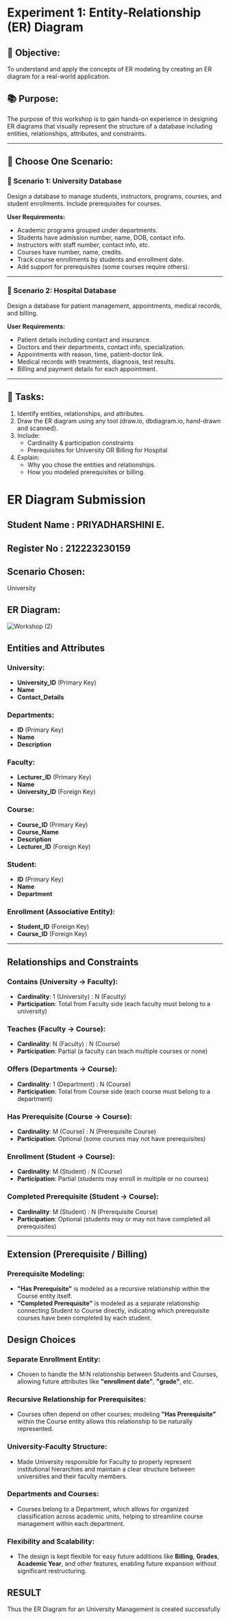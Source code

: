 # Experiment 1: Entity-Relationship (ER) Diagram

## 🎯 Objective:
To understand and apply the concepts of ER modeling by creating an ER diagram for a real-world application.

## 📚 Purpose:
The purpose of this workshop is to gain hands-on experience in designing ER diagrams that visually represent the structure of a database including entities, relationships, attributes, and constraints.

---

## 🧪 Choose One Scenario:

### 🔹 Scenario 1: University Database
Design a database to manage students, instructors, programs, courses, and student enrollments. Include prerequisites for courses.

**User Requirements:**
- Academic programs grouped under departments.
- Students have admission number, name, DOB, contact info.
- Instructors with staff number, contact info, etc.
- Courses have number, name, credits.
- Track course enrollments by students and enrollment date.
- Add support for prerequisites (some courses require others).

---

### 🔹 Scenario 2: Hospital Database
Design a database for patient management, appointments, medical records, and billing.

**User Requirements:**
- Patient details including contact and insurance.
- Doctors and their departments, contact info, specialization.
- Appointments with reason, time, patient-doctor link.
- Medical records with treatments, diagnosis, test results.
- Billing and payment details for each appointment.

---

## 📝 Tasks:
1. Identify entities, relationships, and attributes.
2. Draw the ER diagram using any tool (draw.io, dbdiagram.io, hand-drawn and scanned).
3. Include:
   - Cardinality & participation constraints
   - Prerequisites for University OR Billing for Hospital
4. Explain:
   - Why you chose the entities and relationships.
   - How you modeled prerequisites or billing.

# ER Diagram Submission

## Student Name : PRIYADHARSHINI E.
## Register No : 212223230159

## Scenario Chosen:
University

## ER Diagram:
![Workshop (2)](https://github.com/user-attachments/assets/e974c5a8-c689-487c-929a-882872d7605d)

## Entities and Attributes

### University:
- **University_ID** (Primary Key)
- **Name**
- **Contact_Details**

### Departments:
- **ID** (Primary Key)
- **Name**
- **Description**

### Faculty:
- **Lecturer_ID** (Primary Key)
- **Name**
- **University_ID** (Foreign Key)

### Course:
- **Course_ID** (Primary Key)
- **Course_Name**
- **Description**
- **Lecturer_ID** (Foreign Key)

### Student:
- **ID** (Primary Key)
- **Name**
- **Department**

### Enrollment (Associative Entity):
- **Student_ID** (Foreign Key)
- **Course_ID** (Foreign Key)

---

## Relationships and Constraints

### Contains (University → Faculty):
- **Cardinality**: 1 (University) : N (Faculty)
- **Participation**: Total from Faculty side (each faculty must belong to a university)

### Teaches (Faculty → Course):
- **Cardinality**: N (Faculty) : N (Course)
- **Participation**: Partial (a faculty can teach multiple courses or none)

### Offers (Departments → Course):
- **Cardinality**: 1 (Department) : N (Course)
- **Participation**: Total from Course side (each course must belong to a department)

### Has Prerequisite (Course → Course):
- **Cardinality**: M (Course) : N (Prerequisite Course)
- **Participation**: Optional (some courses may not have prerequisites)

### Enrollment (Student → Course):
- **Cardinality**: M (Student) : N (Course)
- **Participation**: Partial (students may enroll in multiple or no courses)

### Completed Prerequisite (Student → Course):
- **Cardinality**: M (Student) : N (Prerequisite Course)
- **Participation**: Optional (students may or may not have completed all prerequisites)

---

## Extension (Prerequisite / Billing)

### Prerequisite Modeling:
- **"Has Prerequisite"** is modeled as a recursive relationship within the Course entity itself.
- **"Completed Prerequisite"** is modeled as a separate relationship connecting Student to Course directly, indicating which prerequisite courses have been completed by each student.


## Design Choices

### Separate Enrollment Entity:
- Chosen to handle the M:N relationship between Students and Courses, allowing future attributes like **"enrollment date"**, **"grade"**, etc.

### Recursive Relationship for Prerequisites:
- Courses often depend on other courses; modeling **"Has Prerequisite"** within the Course entity allows this relationship to be naturally represented.

### University-Faculty Structure:
- Made University responsible for Faculty to properly represent institutional hierarchies and maintain a clear structure between universities and their faculty members.

### Departments and Courses:
- Courses belong to a Department, which allows for organized classification across academic units, helping to streamline course management within each department.

### Flexibility and Scalability:
- The design is kept flexible for easy future additions like **Billing**, **Grades**, **Academic Year**, and other features, enabling future expansion without significant restructuring.


## RESULT
Thus the ER Diagram for an University Management is created successfully
